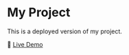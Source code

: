 
# My Project

This is a deployed version of my project.

🔗 [Live Demo](http://127.0.0.1:5500/Tag/Form%20Project/project2.html)
